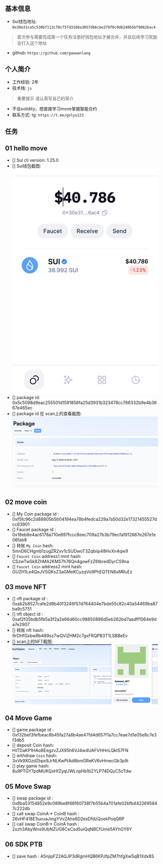 ## 基本信息
- Sui钱包地址: `0x30e31ca5c530bf113cf8cf5fd3160a3057db6cbe379f0c9db240b5bf90826ac4`
> 首次参与需要完成第一个任务注册好钱包地址才被合并，并且后续学习奖励会打入这个地址
- github: `https://github.com/gaowanlang`

## 个人简介
- 工作经验: 2年
- 技术栈: `js`
> 重要提示 请认真写自己的简介
- 不会solidity，想直接学习move掌握智能合约
- 联系方式: tg: `https://t.me/golyu123` 

## 任务

##   01 hello move  
- [] Sui cli version: 1.25.0
- [] Sui钱包截图: ![Sui钱包截图](./images/wallet.png)
- [] package id: 0x5c5098d9eac255501d1591856fa25d3931b323478cc766332b9e4b3667e465ec
- [] package id 在 scan上的查看截图:![Scan截图](./images/task1.png)

##   02 move coin
- [] My Coin package id : 0xf5fc96c2d88805b5b04194ea78b4fedca229a7a50d32e17321455527dcc63901
- [] Faucet package id : 0x18eb8e4ac6178a710e897fccc8eec709a27b3b79ecfa1912667e267e1e06fab8
- [] 转账 `My Coin` hash: 5mnD6CHgmb1zugZR2xv1cSUDwoT3Zqbiip48HvXn4qw9
- [] `Faucet Coin` address1 mint hash: CSzwTwSk8ZhMA2KM57h76Qn4gowFzZ6tbredDyrCS9na
- [] `Faucet Coin` address2 mint hash: GUZH1Le4QeJVSQKsZ3aGMeKCyzqVo9PhEQTEN6sMRuEz

##   03 move NFT
- [] nft package id : 0xab2b8527cafe2d9b40f3246f57d764404e7bde55c82c40a54469ba87ba9c5751
- [] nft object id : 0xaf2f05bdb5fb5a3f2a2e66d60cc98850896d5eb262bd7aadff1064e9da7e2907
- [] 转账 nft  hash: 9rDHfGxbwRb489sz7wQViZHM2c7gxFRQPB3T1LSBBeEv
- [] scan上的NFT截图:![Scan截图](./images/nft.png)

##   04 Move Game
- [] game package id : 0xf32bef3fefbeac8b45fa27a8b4ae47fd4d657f1a7cc7eae7d1e05e8c7e3f3db5
- [] deposit Coin hash: HtTDaKP1HAoBEegzvZJX95h6VJ4w4UAFVHHnLQkt57FN
- [] withdraw `Coin` hash: 3xVk9XGzdZbpx9JrNLKwPtAd8bmGReKV6vHmecGb3p9i
- [] play game hash: 8u9PTGY7pdMUKQsHfZyqUWLnpHb1bZYLP74DQyC5cTdw

##   05 Move Swap
- [] swap package id : 0x8ba53154852e9c089be8f48f60738f7b55b4a701afe02bfb4422695847c222db
- [] call swap CoinA-> CoinB  hash : 26vHF418E1iuovaJmgYVv2Ahs6D2exDfdzQoekPoqQRP
- [] call swap CoinB-> CoinA  hash : 2xzh3AbyWns9UbNZUG6CeCsd5uiQqNBCfUme5AYhGY6Y

##   06 SDK PTB
- [] save hash : A5njipF22AQJP3dRgmHQB6KPJfpZM7hfgXw5qB1Xdx8S
